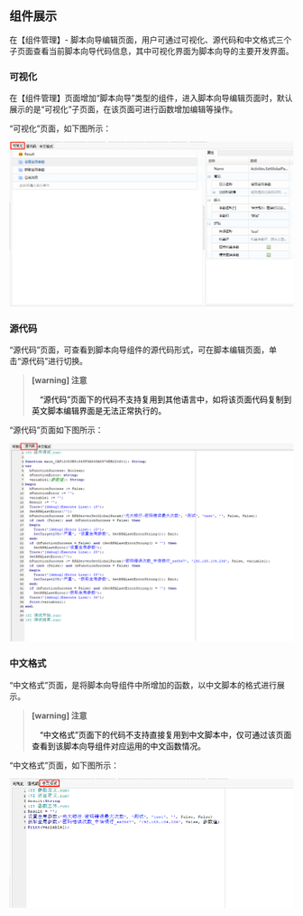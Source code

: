 ## 组件展示

在【组件管理】- 脚本向导编辑页面，用户可通过可视化、源代码和中文格式三个子页面查看当前脚本向导代码信息，其中可视化界面为脚本向导的主要开发界面。

### 可视化<span id="可视化"></span>

在【组件管理】页面增加“脚本向导”类型的组件，进入脚本向导编辑页面时，默认展示的是“可视化”子页面，在该页面可进行函数增加编辑等操作。

“可视化”页面，如下图所示：

![image-20230306140446574](Show.assets/image-20230306140446574.png)

### 源代码<span id="源代码"></span>

“源代码”页面，可查看到脚本向导组件的源代码形式，可在脚本编辑页面，单击“源代码”进行切换。

> **[warning] 注意**
>
> <span>&emsp;</span><font color="black">“源代码”页面下的代码不支持复用到其他语言中，如将该页面代码复制到英文脚本编辑界面是无法正常执行的。</font>

“源代码”页面如下图所示：

![image-20230306140652538](Show.assets/image-20230306140652538.png)

### 中文格式<span id="中文格式"></span>

“中文格式”页面，是将脚本向导组件中所增加的函数，以中文脚本的格式进行展示。

> **[warning] 注意**
>
> <span>&emsp;</span><font color="black">“中文格式”页面下的代码不支持直接复用到中文脚本中，仅可通过该页面查看到该脚本向导组件对应运用的中文函数情况。</font>

“中文格式”页面，如下图所示：

![image-20230306140822358](Show.assets/image-20230306140822358.png)
